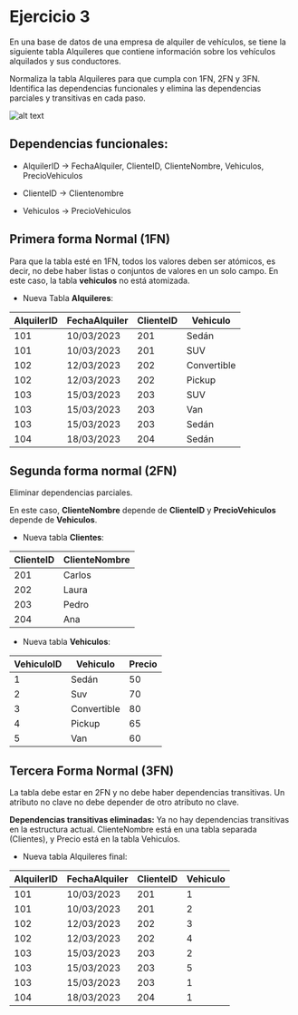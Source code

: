 # Ejercicio 3

En una base de datos de una empresa de alquiler de vehículos, se tiene la siguiente tabla Alquileres que contiene información sobre los vehículos alquilados y sus conductores.

Normaliza la tabla Alquileres para que cumpla con 1FN, 2FN y 3FN. Identifica las dependencias funcionales y elimina las dependencias parciales y transitivas en cada paso.

![alt text](image.png)

## Dependencias funcionales:

+ AlquilerID → FechaAlquiler, ClienteID, ClienteNombre, Vehiculos, PrecioVehiculos
  
+ ClienteID → Clientenombre
  
+ Vehiculos → PrecioVehiculos

## Primera forma Normal (1FN)

Para que la tabla esté en 1FN, todos los valores deben ser atómicos, es decir, no debe haber listas o conjuntos de valores en un solo campo. En este caso, la tabla __vehiculos__ no está atomizada.

+ Nueva Tabla __Alquileres__:
  
|AlquilerID|FechaAlquiler|ClienteID|Vehiculo|
|-----|-----|------|-----|
| 101 | 10/03/2023 | 201 |Sedán|
| 101 | 10/03/2023 | 201 |SUV|
| 102 | 12/03/2023 | 202 |Convertible|
| 102 | 12/03/2023 | 202 |Pickup|
| 103 | 15/03/2023 | 203 |SUV|
| 103 | 15/03/2023 | 203 |Van|
| 103 | 15/03/2023 | 203 |Sedán|
| 104 | 18/03/2023 | 204 |Sedán|

## Segunda forma normal (2FN)

Eliminar dependencias parciales. 

En este caso, __ClienteNombre__ depende de __ClienteID__ y __PrecioVehiculos__ depende de __Vehiculos__.

+ Nueva tabla __Clientes__:

|ClienteID|ClienteNombre|
|---------|-------------|
|201|Carlos|
|202|Laura|
|203|Pedro|
|204|Ana|

+ Nueva tabla __Vehiculos__:

|VehiculoID|Vehiculo|Precio|
|---------|-------------|------|
|1|Sedán|50|
|2|Suv|70|
|3|Convertible|80|
|4|Pickup|65|
|5|Van|60|

## Tercera Forma Normal (3FN)

La tabla debe estar en 2FN y no debe haber dependencias transitivas. Un atributo no clave no debe depender de otro atributo no clave.

__Dependencias transitivas eliminadas:__ Ya no hay dependencias transitivas en la estructura actual. ClienteNombre está en una tabla separada (Clientes), y Precio está en la tabla Vehiculos.

+ Nueva tabla Alquileres final:

|AlquilerID|FechaAlquiler|ClienteID|Vehiculo|
|-----|-----|------|-----|
| 101 | 10/03/2023 | 201 |1|
| 101 | 10/03/2023 | 201 |2|
| 102 | 12/03/2023 | 202 |3|
| 102 | 12/03/2023 | 202 |4|
| 103 | 15/03/2023 | 203 |2|
| 103 | 15/03/2023 | 203 |5|
| 103 | 15/03/2023 | 203 |1|
| 104 | 18/03/2023 | 204 |1|